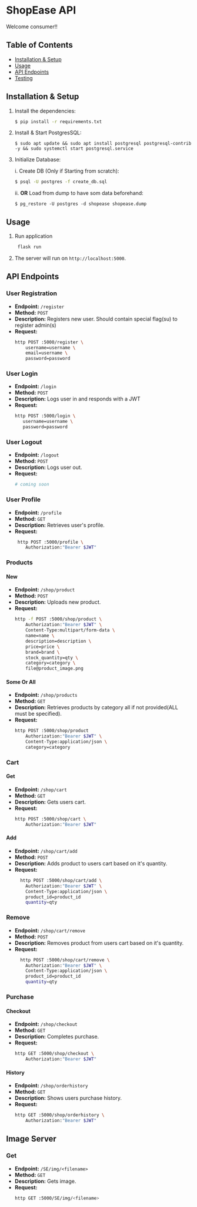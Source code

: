 # ShopEase API

Welcome consumer!!

## Table of Contents

- [Installation & Setup](#installation-Setup)
- [Usage](#usage)
- [API Endpoints](#api-endpoints)
- [Testing](#testing)

## Installation & Setup

1. Install the dependencies:
    ```sh
    $ pip install -r requirements.txt
    ```

2. Install & Start PostgresSQL:
      ```
      $ sudo apt update && sudo apt install postgresql postgresql-contrib -y && sudo systemctl start postgresql.service
      ```
3. Initialize Database:

     i. Create DB (Only if Starting from scratch):
      ```sh
      $ psql -U postgres -f create_db.sql
      ```
      ii. **OR** Load from dump to have som data beforehand:
      ```
      $ pg_restore -U postgres -d shopease shopease.dump
      ```



## Usage

1. Run application
   ```sh
    flask run
    ```

2. The server will run on `http://localhost:5000`.



## API Endpoints

### User Registration

- **Endpoint:** `/register`
- **Method:** `POST`
- **Description:** Registers new user. Should contain special flag(su) to register admin(s)
- **Request:**
    ```sh
    http POST :5000/register \
	    username=username \
	    email=username \
	    password=password
    ```

### User Login

- **Endpoint:** `/login`
- **Method:** `POST`
- **Description:** Logs user in and responds with a JWT
- **Request:**
     ```sh
    http POST :5000/login \
	    username=username \
	    password=password
    ```

### User Logout

- **Endpoint:** `/logout`
- **Method:** `POST`
- **Description:** Logs user out.
- **Request:**
     ```sh
    # coming soon
    ```

### User Profile

- **Endpoint:** `/profile`
- **Method:** `GET`
- **Description:** Retrieves user's profile.
- **Request:**
    ```sh
     http POST :5000/profile \ 
	    Authorization:"Bearer $JWT"
    ```

### Products

#### New
- **Endpoint:** `/shop/product`
- **Method:** `POST`
- **Description:** Uploads new product.
- **Request:**
    ```sh
    http -f POST :5000/shop/product \
    	Authorization:"Bearer $JWT" \
    	Content-Type:multipart/form-data \
    	name=name \
    	description=description \
    	price=price \
    	brand=brand \
    	stock_quantity=qty \
    	category=category \
    	file@product_image.png
    ```

#### Some Or All
- **Endpoint:** `/shop/products`
- **Method:** `GET`
- **Description:** Retrieves products by category all if not provided(ALL must be specified).
- **Request:**
    ```sh
    http POST :5000/shop/product 
	    Authorization:"Bearer $JWT" \
	    Content-Type:application/json \
	    category=category
    ```


### Cart

#### Get
- **Endpoint:** `/shop/cart`
- **Method:** `GET`
- **Description:** Gets users cart.
- **Request:**
    ```sh
    http POST :5000/shop/cart \
    	Authorization:"Bearer $JWT"
    ```

#### Add
- **Endpoint:** `/shop/cart/add`
- **Method:** `POST`
- **Description:** Adds product to users cart based on it's quantity.
- **Request:**
    ```sh
      http POST :5000/shop/cart/add \
  	    Authorization:"Bearer $JWT" \
  	    Content-Type:application/json \
  	    product_id=product_id
      	quantity=qty
    ```

### Remove
- **Endpoint:** `/shop/cart/remove`
- **Method:** `POST`
- **Description:** Removes product from users cart based on it's quantity.
- **Request:**
    ```sh
      http POST :5000/shop/cart/remove \
  	    Authorization:"Bearer $JWT" \
  	    Content-Type:application/json \
  	    product_id=product_id
      	quantity=qty
    ```
### Purchase

#### Checkout
- **Endpoint:** `/shop/checkout`
- **Method:** `GET`
- **Description:** Completes purchase.
- **Request:**
    ```sh
    http GET :5000/shop/checkout \
    	Authorization:"Bearer $JWT"
    ```

#### History
- **Endpoint:** `/shop/orderhistory`
- **Method:** `GET`
- **Description:** Shows users purchase history.
- **Request:**
    ```sh
    http GET :5000/shop/orderhistory \
    	Authorization:"Bearer $JWT"
    ```

## Image Server

### Get
- **Endpoint:** `/SE/img/<filename>`
- **Method:** `GET`
- **Description:** Gets image.
- **Request:**
    ```sh
    http GET :5000/SE/img/<filename> 
    ```